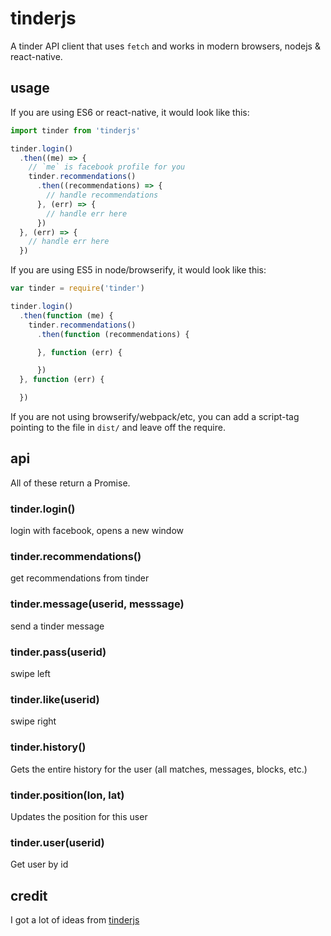 # tinderjs

A tinder API client that uses `fetch` and works in modern browsers, nodejs & react-native.

## usage

If you are using ES6 or react-native, it would look like this:

```js
import tinder from 'tinderjs'

tinder.login()
  .then((me) => {
    // `me` is facebook profile for you
    tinder.recommendations()
      .then((recommendations) => {
        // handle recommendations
      }, (err) => {
        // handle err here
      })
  }, (err) => {
    // handle err here
  })
```

If you are using ES5 in node/browserify, it would look like this:

```js
var tinder = require('tinder')

tinder.login()
  .then(function (me) {
    tinder.recommendations()
      .then(function (recommendations) {

      }, function (err) {

      })
  }, function (err) {

  })

```

If you are not using browserify/webpack/etc, you can add a script-tag pointing to the file in `dist/` and leave off the require.

## api

All of these return a Promise.

### tinder.login()
login with facebook, opens a new window

### tinder.recommendations()
get recommendations from tinder

### tinder.message(userid, messsage)
send a tinder message

### tinder.pass(userid)
swipe left

### tinder.like(userid)
swipe right

### tinder.history()
Gets the entire history for the user (all matches, messages, blocks, etc.)

### tinder.position(lon, lat)
Updates the position for this user

### tinder.user(userid)
Get user by id

## credit

I got a lot of ideas from [tinderjs](https://github.com/alkawryk/tinderjs)